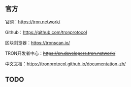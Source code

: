 

## 官方

官网：~~https://tron.network/~~

Github：https://github.com/tronprotocol

区块浏览器：https://tronscan.io/

TRON开发者中心：~~https://cn.developers.tron.network/~~

中文文档：https://tronprotocol.github.io/documentation-zh/



## TODO

